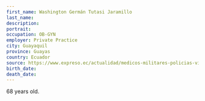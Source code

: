 ```yaml
---
first_name: Washington Germán Tutasi Jaramillo
last_name: 
description: 
portrait: 
occupation: OB-GYN
employer: Private Practice
city: Guayaquil
province: Guayas
country: Ecuador
source: https://www.expreso.ec/actualidad/medicos-militares-policias-victimas-covid-19-coronavirus-ecuador-8854.html
birth_date: 
death_date: 
---
```


68 years old.